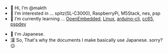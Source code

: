 - 👋 Hi, I’m @makth
- 👀 I’m interested in ... spitz(SL-C3000), RaspberryPi, M5Stack, nes, psp
- 🌱 I’m currently learning ... [OpenEmbedded](https://www.openembedded.org/), [Linux](https://www.kernel.org/), [arduino-cli](https://github.com/arduino/arduino-cli), [cc65](https://github.com/cc65/cc65), [pspdev](https://github.com/pspdev/pspdev)
<!---
- 💞️ I’m looking to collaborate on ...
- 📫 How to reach me ...
--->
- :japan: I'm Japanese.
- 漢 So, That's why the documents I make basically use Japanese. sorry?:wink:

<!---
makth/makth is a ✨ special ✨ repository because its `README.md` (this file) appears on your GitHub profile.
You can click the Preview link to take a look at your changes.
--->
